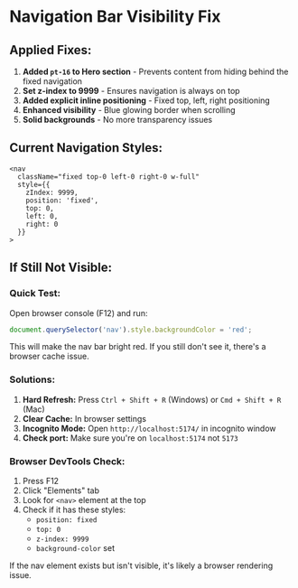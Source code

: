 # Navigation Bar Visibility Fix

## Applied Fixes:

1. **Added `pt-16` to Hero section** - Prevents content from hiding behind the fixed navigation
2. **Set z-index to 9999** - Ensures navigation is always on top
3. **Added explicit inline positioning** - Fixed top, left, right positioning
4. **Enhanced visibility** - Blue glowing border when scrolling
5. **Solid backgrounds** - No more transparency issues

## Current Navigation Styles:

```tsx
<nav 
  className="fixed top-0 left-0 right-0 w-full"
  style={{ 
    zIndex: 9999,
    position: 'fixed',
    top: 0,
    left: 0,
    right: 0
  }}
>
```

## If Still Not Visible:

### Quick Test:
Open browser console (F12) and run:
```javascript
document.querySelector('nav').style.backgroundColor = 'red';
```

This will make the nav bar bright red. If you still don't see it, there's a browser cache issue.

### Solutions:

1. **Hard Refresh:** Press `Ctrl + Shift + R` (Windows) or `Cmd + Shift + R` (Mac)
2. **Clear Cache:** In browser settings
3. **Incognito Mode:** Open `http://localhost:5174/` in incognito window
4. **Check port:** Make sure you're on `localhost:5174` not `5173`

### Browser DevTools Check:

1. Press F12
2. Click "Elements" tab
3. Look for `<nav>` element at the top
4. Check if it has these styles:
   - `position: fixed`
   - `top: 0`
   - `z-index: 9999`
   - `background-color` set

If the nav element exists but isn't visible, it's likely a browser rendering issue.
